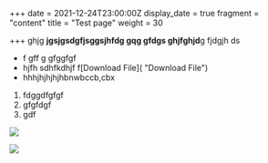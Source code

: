+++
date = 2021-12-24T23:00:00Z
display_date = true
fragment = "content"
title = "Test page"
weight = 30

+++
ghjg **jgsjgsdgfjsggsjhfdg gqg gfdgs ghjfghjd**g fjdgjh ds

* f gff g gfggfgf
* hjfh sdhfkdhjf f[Download File]( "Download File")
* hhhjhjhjhjhbnwbccb,cbx

1. fdggdfgfgf
2. gfgfdgf
3. gdf

![](/uploads/le-chat-chouette.jpg)

![](/uploads/le-chat-chouette.jpg)